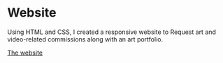 # Website

Using HTML and CSS, I created a responsive website to Request art and video-related commissions along with an art portfolio. 

[The website](https://github.com/IrlLag/IrlLag.github.io)